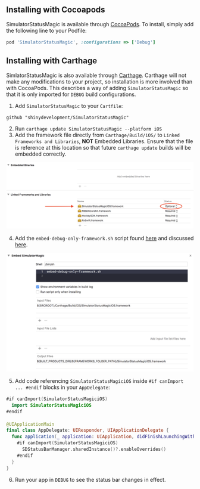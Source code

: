 ## Installing with Cocoapods

SimulatorStatusMagic is available through [CocoaPods](http://cocoapods.org). To install, simply add the following line to your Podfile:

```ruby
pod 'SimulatorStatusMagic', :configurations => ['Debug']
```

## Installing with Carthage

SimlatorStatusMagic is also available through [Carthage](https://github.com/Carthage/Carthage). Carthage will not make any modifications to your project, so installation is more involved than with CocoaPods. This describes a way of adding `SimulatorStatusMagic` so that it is only imported for `DEBUG` build configurations.

1. Add `SimulatorStatusMagic` to your `Cartfile`:
```
github "shinydevelopment/SimulatorStatusMagic"
```
2. Run `carthage update SimulatorStatusMagic --platform iOS`
3. Add the framework file directly from `Carthage/Build/iOS/` to `Linked Frameworks and Libraries`, **NOT** Embedded Libraries. Ensure that the file is reference at this location so that future `carthage update` builds will be embedded correctly.

![Linked Frameworks and Libraries](linked-frameworks.png)

4. Add the `embed-debug-only-framework.sh` script found [here](https://gist.github.com/kenthumphries/cf04683184217c7331f9c213c556c65a) and discussed [here](https://github.com/shinydevelopment/SimulatorStatusMagic/blob/master/INSTALLATION.md).

![Embed run script phase](run-script-phase.png)

5. Add code referencing `SimulatorStatusMagiciOS` inside `#if canImport ... #endif` blocks in your `AppDelegate`:
```swift
#if canImport(SimulatorStatusMagiciOS)
  import SimulatorStatusMagiciOS
#endif

@UIApplicationMain
final class AppDelegate: UIResponder, UIApplicationDelegate {
  func application(_ application: UIApplication, didFinishLaunchingWithOptions options: [UIApplication.LaunchOptionsKey: Any]? ) -> Bool {
    #if canImport(SimulatorStatusMagiciOS)
      SDStatusBarManager.sharedInstance()?.enableOverrides()
    #endif
  }
}
```

6. Run your app in `DEBUG` to see the status bar changes in effect.
